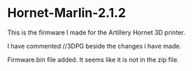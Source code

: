 # Hornet-Marlin-2.1.2

This is the firmware I made for the Artillery Hornet 3D printer.

 I have commented //3DPG beside the changes i have made.

Firmware.bin file added. It seems like it is not in the zip file.
